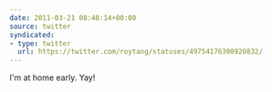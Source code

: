 ```yaml
---
date: 2011-03-21 08:48:14+00:00
source: twitter
syndicated:
- type: twitter
  url: https://twitter.com/roytang/statuses/49754176300920832/
---
```


I'm at home early. Yay!